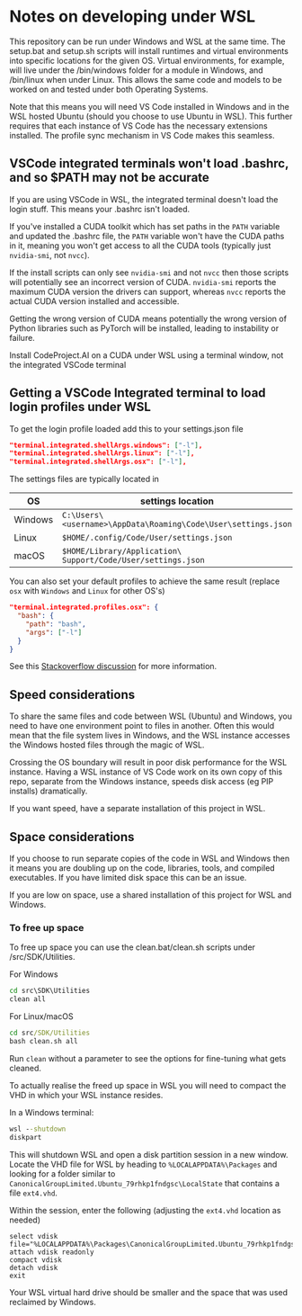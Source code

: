 # Notes on developing under WSL

This repository can be run under Windows and WSL at the same time. The setup.bat
and setup.sh scripts will install runtimes and virtual environments into specific
locations for the given OS. Virtual environments, for example, will live under
the /bin/windows folder for a module in Windows, and /bin/linux when under Linux.
This allows the same code and models to be worked on and tested under both 
Operating Systems.

Note that this means you will need VS Code installed in Windows and in the WSL
hosted Ubuntu (should you choose to use Ubuntu in WSL). This further requires
that each instance of VS Code has the necessary extensions installed. The
profile sync mechanism in VS Code makes this seamless.

## VSCode integrated terminals won't load .bashrc, and so $PATH may not be accurate

If you are using VSCode in WSL, the integrated terminal doesn't load the login 
stuff. This means your .bashrc isn't loaded.

If you've installed a CUDA toolkit which has set paths in the `PATH` variable 
and updated the .bashrc file, the `PATH` variable won't have the CUDA paths in 
it, meaning you won't get access to all the CUDA tools (typically just 
`nvidia-smi`, not `nvcc`).

If the install scripts can only see `nvidia-smi` and not `nvcc` then those 
scripts will potentially see an incorrect version of CUDA. `nvidia-smi` reports
the maximum CUDA version the drivers can support, whereas `nvcc` reports the 
actual CUDA version installed and accessible.

Getting the wrong version of CUDA means potentially the wrong version of Python 
libraries such as PyTorch will be installed, leading to instability or failure.

Install CodeProject.AI on a CUDA under WSL using a terminal window, not the 
integrated VSCode terminal

## Getting a VSCode Integrated terminal to load login profiles under WSL

To get the login profile loaded add this to your settings.json file

```json
"terminal.integrated.shellArgs.windows": ["-l"],
"terminal.integrated.shellArgs.linux": ["-l"],
"terminal.integrated.shellArgs.osx": ["-l"],
```
The settings files are typically located in

| OS      | settings location                                             |
|---------|---------------------------------------------------------------|
| Windows | `C:\Users\<username>\AppData\Roaming\Code\User\settings.json` |
| Linux   | `$HOME/.config/Code/User/settings.json`                       |
| macOS   | `$HOME/Library/Application\ Support/Code/User/settings.json`  |

You can also set your default profiles to achieve the same result (replace `osx`
with `Windows` and `Linux` for other OS's) 

```json
"terminal.integrated.profiles.osx": {
  "bash": {
    "path": "bash",
    "args": ["-l"]
  }
} 
```

See this [Stackoverflow discussion](https://stackoverflow.com/questions/51820921/vscode-integrated-terminal-doesnt-load-bashrc-or-bash-profile) for more information.

## Speed considerations

To share the same files and code between WSL (Ubuntu) and Windows, you need to
have one environment point to files in another. Often this would mean that the
file system lives in Windows, and the WSL instance accesses the Windows hosted
files through the magic of WSL. 

Crossing the OS boundary will result in poor disk performance for the WSL
instance. Having a WSL instance of VS Code work on its own copy of this repo,
separate from the Windows instance, speeds disk access (eg PIP installs)
dramatically.

If you want speed, have a separate installation of this project in WSL.

## Space considerations

If you choose to run separate copies of the code in WSL and Windows then it means
you are doubling up on the code, libraries, tools, and compiled executables. If
you have limited disk space this can be an issue.

If you are low on space, use a shared installation of this project for WSL and
Windows.

### To free up space

To free up space you can use the clean.bat/clean.sh scripts under
/src/SDK/Utilities.

For Windows
```cmd 
cd src\SDK\Utilities
clean all
```
For Linux/macOS
```cmd 
cd src/SDK/Utilities
bash clean.sh all
```

Run `clean` without a parameter to see the options for fine-tuning what gets
cleaned.

To actually realise the freed up space in WSL you will need to compact the VHD
in which your WSL instance resides.

In a Windows terminal:

```cmd 
wsl --shutdown
diskpart
```

This will shutdown WSL and open a disk partition session in a new window. Locate
the VHD file for WSL by heading to `%LOCALAPPDATA%\Packages` and looking for a 
folder similar to `CanonicalGroupLimited.Ubuntu_79rhkp1fndgsc\LocalState` that
contains a file `ext4.vhd`.

Within the session, enter the following (adjusting the `ext4.vhd` location as needed)

```text
select vdisk file="%LOCALAPPDATA%\Packages\CanonicalGroupLimited.Ubuntu_79rhkp1fndgsc\LocalState\ext4.vhdx"
attach vdisk readonly
compact vdisk
detach vdisk
exit
```

Your WSL virtual hard drive should be smaller and the space that was used 
reclaimed by Windows.